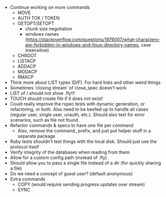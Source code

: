 - Continue working on more commands
    - MOVE
    - AUTH TOK / TOKEN
    - GETOPT/SETOPT 
        * chunk size negotiation
        * windows names (https://stackoverflow.com/questions/1976007/what-characters-are-forbidden-in-windows-and-linux-directory-names, case insensitive)
    - CHROOT
    - LISTACP
    - ADDACP
    - MODACP
    - RMACP
- Think more about LIST types (D/F). For hard links and other weird things
- Sometimes 'closing stream' of close_spec doesn't work
- LIST of / should not show .fly!!!
- TOUCH should create file if it does not exist!
- Could really improve the rspec tests with dynamic generation, or refactoring,
  or both. Also need to be beefed up to handle all cases (regular user, single user, unauth, etc.). Should also test for error scenarios, such as file not found.
- Refactor commands & specs to have one file per command
    - Also, remove the command_ prefix, and just put helper stuff in a separate package
- Ruby tests shouldn't test things with the local disk. Should just use the protocol itself
- Verify integrity of the databases when reading from them
- Allow for a custom config path (instead of .fly)
- Should allow you to pass a single file instead of a dir (for quickly sharing a file)
- Do we need a concept of guest user? (default anonymous)
- Extra commands
    - COPY (would require sending progress updates over stream)
    - SYNC
